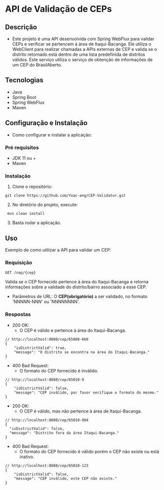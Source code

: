 # API de Validação de CEPs

## Descrição
- Este projeto é uma API desenvolvida com Spring WebFlux para validar CEPs e verificar se pertencem à área de Itaqui-Bacanga. Ele utiliza o WebClient para realizar chamadas a APIs externas de CEP e valida se o distrito retornado está dentro de uma lista predefinida de distritos válidos.
Este serviço utiliza o serviço de obtenção de informações de um CEP do BrasilAberto.

## Tecnologias

- Java 
- Spring Boot
- Spring WebFlux
- Maven

## Configuração e Instalação
- Como configurar e instalar a aplicação:

### Pré requisitos
- JDK 11 ou +
- Maven

### Instalação

1. Clone o repositório:
```
git clone https://github.com/Yoac-eng/CEP-Validator.git
```
2. No diretório do projeto, execute:
```
 mvn clean install
```
3. Basta rodar a aplicação.

## Uso
Exemplo de como utilizar a API para validar um CEP:
### Requisição
```
GET /cep/{cep}
```
Valida se o CEP fornecido pertence à área do Itaqui-Bacanga e retorna informações sobre a validade do distrito/bairro associado a esse CEP.
- Parâmetros de URL: O **CEP(obrigatório)** a ser validado, no formato 'NNNNN-NNN' ou 'NNNNNNNN'.
### Respostas
- 200 OK:
  - O CEP é válido e pertence à área do Itaqui-Bacanga. 
```
// http://localhost:8080/cep/65080-660
{
	"isDistrictValid": true,
	"message": "O distrito se encontra na área do Itaqui-Bacanga."
}
```
- 400 Bad Request:
  - O formato do CEP fornecido é inválido. 
```
// http://localhost:8080/cep/65010-9
{
	"isDistrictValid": false,
	"message": "CEP inválido, por favor verifique o formato do mesmo."
}
```
- 200 OK:
  - O CEP é válido, mas não pertence à área de Itaqui-Bacanga.
```
// http://localhost:8080/cep/65010-904
{
  "isDistrictValid": false,
  "message": "Distrito fora da área Itaqui-Bacanga."
}
```
- 400 Bad Request:
  - O formato do CEP fornecido é válido porém o CEP não existe ou está inativo.
```
// http://localhost:8080/cep/65010-123
{
	"isDistrictValid": false,
	"message": "CEP inválido, este CEP não existe."
}
```
